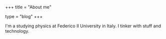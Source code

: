 +++
title = "About me"

type = "blog"
+++

I'm a studying physics at Federico II University in Italy.
I tinker with stuff and technology.
